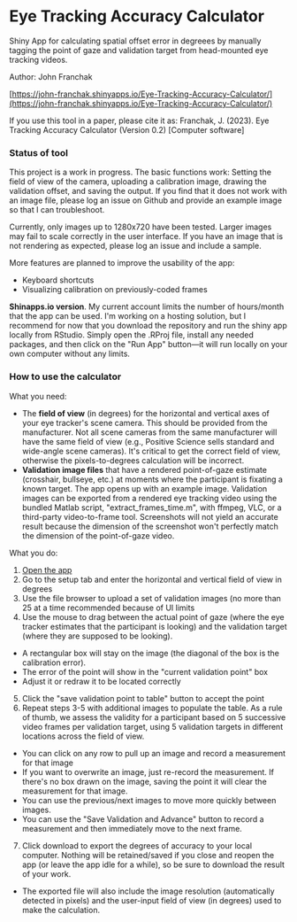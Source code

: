 # Eye Tracking Accuracy Calculator
Shiny App for calculating spatial offset error in degreees by manually tagging the point of gaze and validation target from head-mounted eye tracking videos.

Author: John Franchak 

[https://john-franchak.shinyapps.io/Eye-Tracking-Accuracy-Calculator/](https://john-franchak.shinyapps.io/Eye-Tracking-Accuracy-Calculator/) 

If you use this tool in a paper, please cite it as: Franchak, J. (2023). Eye Tracking Accuracy Calculator (Version 0.2) [Computer software] 

### Status of tool

This project is a work in progress. The basic functions work: Setting the field of view of the camera, uploading a calibration image, drawing the validation offset, and saving the output. If you find that it does not work with an image file, please log an issue on Github and provide an example image so that I can troubleshoot. 

Currently, only images up to 1280x720 have been tested. Larger images may fail to scale correctly in the user interface. If you have an image that is not rendering as expected, please log an issue and include a sample. 

More features are planned to improve the usability of the app:
- Keyboard shortcuts
- Visualizing calibration on previously-coded frames

**Shinapps.io version**. My current account limits the number of hours/month that the app can be used. I'm working on a hosting solution, but I recommend for now that you download the repository and run the shiny app locally from RStudio. Simply open the .RProj file, install any needed packages, and then click on the "Run App" button—it will run locally on your own computer without any limits.

### How to use the calculator

What you need:
- The **field of view** (in degrees) for the horizontal and vertical axes of your eye tracker's scene camera. This should be provided from the manufacturer. Not all scene cameras from the same manufacturer will have the same field of view (e.g., Positive Science sells standard and wide-angle scene cameras). It's critical to get the correct field of view, otherwise the pixels-to-degrees calculation will be incorrect.
- **Validation image files** that have a rendered point-of-gaze estimate (crosshair, bullseye, etc.) at moments where the participant is fixating a known target. The app opens up with an example image. Validation images can be exported from a rendered eye tracking video using the bundled Matlab script, "extract_frames_time.m", with ffmpeg, VLC, or a third-party video-to-frame tool. Screenshots will not yield an accurate result because the dimension of the screenshot won't perfectly match the dimension of the point-of-gaze video. 

What you do:
1. [Open the app](https://john-franchak.shinyapps.io/Eye-Tracking-Accuracy-Calculator/)
2. Go to the setup tab and enter the horizontal and vertical field of view in degrees
3. Use the file browser to upload a set of validation images (no more than 25 at a time recommended because of UI limits
4. Use the mouse to drag between the actual point of gaze (where the eye tracker estimates that the participant is looking) and the validation target (where they are supposed to be looking). 
  * A rectangular box will stay on the image (the diagonal of the box is the calibration error). 
  * The error of the point will show in the "current validation point" box 
  * Adjust it or redraw it to be located correctly 
5. Click the "save validation point to table" button to accept the point
6. Repeat steps 3-5 with additional images to populate the table. As a rule of thumb, we assess the validity for a participant based on 5 successive video frames per validation target, using 5 validation targets in different locations across the field of view. 
  * You can click on any row to pull up an image and record a measurement for that image 
  * If you want to overwrite an image, just re-record the measurement. If there's no box drawn on the image, saving the point it will clear the measurement for that image. 
  * You can use the previous/next images to move more quickly between images. 
  * You can use the "Save Validation and Advance" button to record a measurement and then immediately move to the next frame. 
7. Click download to export the degrees of accuracy to your local computer. Nothing will be retained/saved if you close and reopen the app (or leave the app idle for a while), so be sure to download the result of your work. 
  * The exported file will also include the image resolution (automatically detected in pixels) and the user-input field of view (in degrees) used to make the calculation.   

